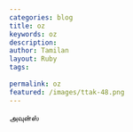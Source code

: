 ```yaml
---
categories: blog
title: oz
keywords: oz
description: 
author: Tamilan
layout: Ruby
tags: 
 
permalink: oz
featured: /images/ttak-48.png
---
```

  
அவுன்ஸ்  
